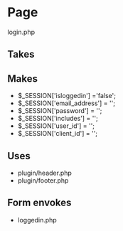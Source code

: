 # Page
login.php

## Takes

## Makes
* $_SESSION['isloggedin'] ='false';
* $_SESSION['email_address'] = '';
* $_SESSION['password'] = '';
* $_SESSION['includes'] = '';
* $_SESSION['user_id'] = '';
* $_SESSION['client_id'] = '';

## Uses
* plugin/header.php
* plugin/footer.php

## Form envokes
* loggedin.php
